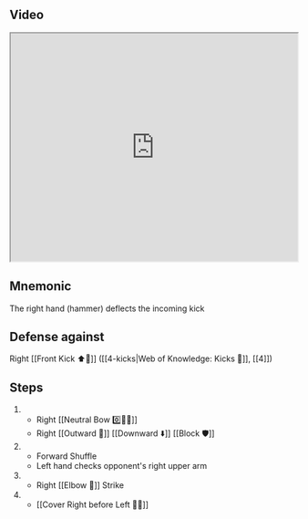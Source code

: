 ## Video

<iframe src="https://www.youtube.com/embed/IXZ6kr4VHQw?start=159&end=176" width="100%" height="400"></iframe>

## Mnemonic

The right hand (hammer) deflects the incoming kick

## Defense against

Right [[Front Kick ⬆️🦵]] ([[4-kicks|Web of Knowledge: Kicks 🦶]], [[4]])

## Steps

1.  - Right [[Neutral Bow 0️⃣🧍‍♂️]]
    - Right [[Outward 🔼]] [[Downward ⬇️]] [[Block 🛡️]]
2.  - Forward Shuffle
    - Left hand checks opponent's right upper arm
3.  - Right [[Elbow 💪]] Strike
4.  - [[Cover Right before Left 🦶🔄]]
